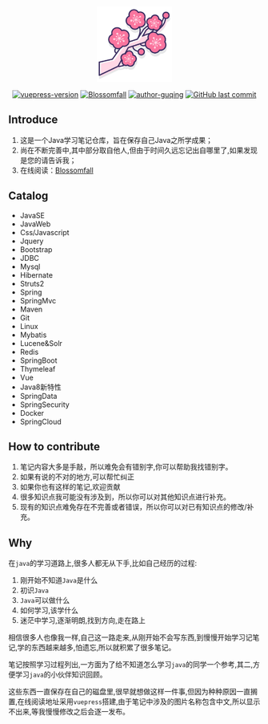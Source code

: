 <p align="center">
<a href="https://github.com/Snailclimb/JavaGuide" target="_blank">
	<img src="./assets/logo.png" width="150"/>
</a>
</p>

<p align="center">
  <a href="#"><img src="https://img.shields.io/badge/vuepress-1.2.0-brightgreen" alt="vuepress-version"></a>
  <a href="#"><img src="https://img.shields.io/badge/Java-%E5%AD%A6%E4%B9%A0%E7%AC%94%E8%AE%B0-FA759E" alt="Blossomfall"></a>
  <a href="#"><img src="https://img.shields.io/badge/Author-guqing-3EAF7C" alt="author-guqing"></a>
  <a href="#">
    <img alt="GitHub last commit" src="https://img.shields.io/github/last-commit/guqing/blossom-fall"></a>
</p>

## Introduce

1. 这是一个Java学习笔记仓库，旨在保存自己Java之所学成果；
2. 尚在不断完善中,其中部分取自他人,但由于时间久远忘记出自哪里了,如果发现是您的请告诉我；
3. 在线阅读：[Blossomfall]()

## Catalog

- JavaSE
- JavaWeb
- Css/Javascript
- Jquery
- Bootstrap
- JDBC
- Mysql
- Hibernate
- Struts2
- Spring
- SpringMvc
- Maven
- Git
- Linux
- Mybatis
- Lucene&Solr
- Redis
- SpringBoot
- Thymeleaf
- Vue
- Java8新特性
- SpringData
- SpringSecurity
- Docker
- SpringCloud

## How to contribute
1. 笔记内容大多是手敲，所以难免会有错别字,你可以帮助我找错别字。
2. 如果有说的不对的地方,可以帮忙纠正
3. 如果你也有这样的笔记,欢迎贡献
4. 很多知识点我可能没有涉及到，所以你可以对其他知识点进行补充。
5. 现有的知识点难免存在不完善或者错误，所以你可以对已有知识点的修改/补充。

## Why

在`java`的学习道路上,很多人都无从下手,比如自己经历的过程:

1. 刚开始不知道`Java`是什么
2. 初识`Java`
3. `Java`可以做什么
4. 如何学习,该学什么
5. 迷茫中学习,逐渐明朗,找到方向,走在路上

相信很多人也像我一样,自己这一路走来,从刚开始不会写东西,到慢慢开始学习记笔记,学的东西越来越多,怕遗忘,所以就积累了很多笔记。

笔记按照学习过程列出,一方面为了给不知道怎么学习`java`的同学一个参考,其二,方便学习`java`的小伙伴知识回顾。

这些东西一直保存在自己的磁盘里,很早就想做这样一件事,但因为种种原因一直搁置,在线阅读地址采用`vuepress`搭建,由于笔记中涉及的图片名称包含中文,所以显示不出来,等我慢慢修改之后会逐一发布。
